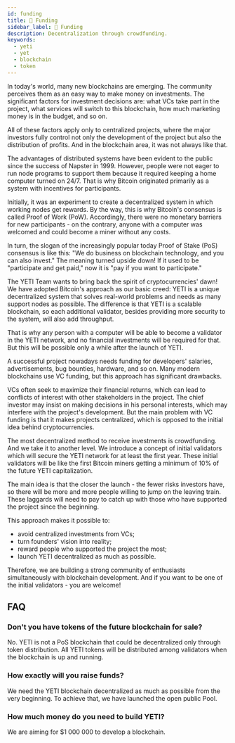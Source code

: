 ```yaml
---
id: funding
title: 💸 Funding
sidebar_label: 💸 Funding
description: Decentralization through crowdfunding.
keywords:
  - yeti
  - yet
  - blockchain
  - token
---
```


In today's world, many new blockchains are emerging. The community perceives them as an easy way to make money on investments. The significant factors for investment decisions are: what VCs take part in the project, what services will switch to this blockchain, how much marketing money is in the budget, and so on.&#x20;

All of these factors apply only to centralized projects, where the major investors fully control not only the development of the project but also the distribution of profits. And in the blockchain area, it was not always like that.

The advantages of distributed systems have been evident to the public since the success of Napster in 1999. However, people were not eager to run node programs to support them because it required keeping a home computer turned on 24/7. That is why Bitcoin originated primarily as a system with incentives for participants.&#x20;

Initially, it was an experiment to create a decentralized system in which working nodes get rewards. By the way, this is why Bitcoin's consensus is called Proof of Work (PoW). Accordingly, there were no monetary barriers for new participants - on the contrary, anyone with a computer was welcomed and could become a miner without any costs.

In turn, the slogan of the increasingly popular today Proof of Stake (PoS) consensus is like this: "We do business on blockchain technology, and you can also invest." The meaning turned upside down! If it used to be "participate and get paid," now it is "pay if you want to participate."

The YETI Team wants to bring back the spirit of cryptocurrencies' dawn! We have adopted Bitcoin's approach as our basic creed: YETI is a unique decentralized system that solves real-world problems and needs as many support nodes as possible. The difference is that YETI is a scalable blockchain, so each additional validator, besides providing more security to the system, will also add throughput.&#x20;

That is why any person with a computer will be able to become a validator in the YETI network, and no financial investments will be required for that. But this will be possible only a while after the launch of YETI.

A successful project nowadays needs funding for developers' salaries, advertisements, bug bounties, hardware, and so on. Many modern blockchains use VC funding, but this approach has significant drawbacks.

VCs often seek to maximize their financial returns, which can lead to conflicts of interest with other stakeholders in the project. The chief investor may insist on making decisions in his personal interests, which may interfere with the project's development. But the main problem with VC funding is that it makes projects centralized, which is opposed to the initial idea behind cryptocurrencies.

The most decentralized method to receive investments is crowdfunding. And we take it to another level. We introduce a concept of initial validators which will secure the YETI network for at least the first year. These initial validators will be like the first Bitcoin miners getting a minimum of 10% of the future YETI capitalization.

The main idea is that the closer the launch - the fewer risks investors have, so there will be more and more people willing to jump on the leaving train. These laggards will need to pay to catch up with those who have supported the project since the beginning.

This approach makes it possible to:

* avoid centralized investments from VCs;
* turn founders' vision into reality;
* reward people who supported the project the most;
* launch YETI decentralized as much as possible.

Therefore, we are building a strong community of enthusiasts simultaneously with blockchain development. And if you want to be one of the initial validators - you are welcome!

## FAQ

### Don't you have tokens of the future blockchain for sale?

No. YETI is not a PoS blockchain that could be decentralized only through token distribution. All YETI tokens will be distributed among validators when the blockchain is up and running.

### How exactly will you raise funds?

We need the YETI blockchain decentralized as much as possible from the very beginning. To achieve that, we have launched the open public Pool.&#x20;

### How much money do you need to build YETI?

We are aiming for $1 000 000 to develop a blockchain.
